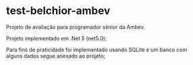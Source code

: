 # test-belchior-ambev
Projeto de avaliação para programador sênior da Ambev.

Projeto implementado em .Net 5 (net5.0);

Para fins de praticidade foi implementado usando SQLite e um banco com alguns dados segue anexado ao projeto;
